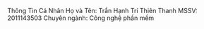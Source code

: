 Thông Tin Cá Nhân
Họ và Tên: Trần Hạnh Trí Thiên Thanh
MSSV: 2011143503
Chuyên ngành: Công nghệ phần mềm
